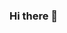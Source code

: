 ### Hi there 👋

<!--
**KaihuaQin/KaihuaQin** is a ✨ _special_ ✨ repository because its `README.md` (this file) appears on your GitHub profile.

I'm a Ph.D. student at [Imperial College London](https://www.imperial.ac.uk/), supervised by [Dr. Arthur Gervais](https://arthurgervais.com/).
My research interests span blockchains and system security with a recent focus on decentralized finance (DeFi).
DeFi is one of the most promising applications of blockchains.
I'm motivated to understand the risks and vulnerabilities of the DeFi ecosystem.
Many of the DeFi security issues are caused by the inherent properties of blockchains and flawed protocol designs.
In my research, I'm trying to improve the security of DeFi from both the underlying blockchain and the high-level DeFi protocol perspective.
-->
